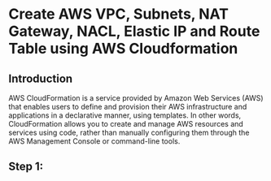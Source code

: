# Create AWS VPC, Subnets, NAT Gateway, NACL, Elastic IP and Route Table using AWS Cloudformation

## Introduction

AWS CloudFormation is a service provided by Amazon Web Services (AWS) that enables users to define and provision their AWS infrastructure and applications in a declarative manner, using templates. In other words, CloudFormation allows you to create and manage AWS resources and services using code, rather than manually configuring them through the AWS Management Console or command-line tools.

## Step 1: 
